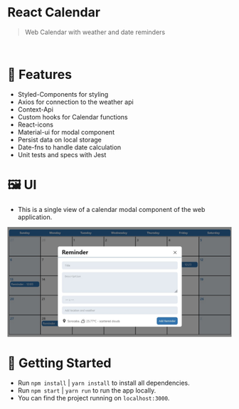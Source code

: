 # React Calendar

> Web Calendar with weather and date reminders

<br />

# :rocket: Features

- Styled-Components for styling
- Axios for connection to the weather api
- Context-Api
- Custom hooks for Calendar functions
- React-icons
- Material-ui for modal component
- Persist data on local storage
- Date-fns to handle date calculation
- Unit tests and specs with Jest

# :framed_picture: UI

- This is a single view of a calendar modal component of the web application.

<p align="center">
   <img src="src/assets/homeCalendar.jpeg" />
</p>

# :runner: Getting Started

- Run `npm install` | `yarn install` to install all dependencies.
- Run `npm start` | `yarn run` to run the app locally.
- You can find the project running on `localhost:3000`.
